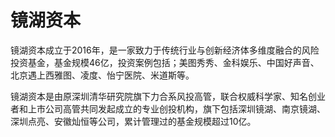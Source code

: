 # 镜湖资本

镜湖资本成立于2016年，是一家致力于传统行业与创新经济体多维度融合的风险投资基金，基金规模46亿，投资案例包括；美图秀秀、金科娱乐、中国好声音、北京遇上西雅图、凌度、怡宁医院、米道斯等。

镜湖资本是由原深圳清华研究院旗下力合系风投高管，联合权威科学家、知名创业者和上市公司高管共同发起成立的专业创投机构，旗下包括深圳镜湖、南京镜湖、深圳点亮、安徽灿恒等公司，累计管理过的基金规模超过10亿。
